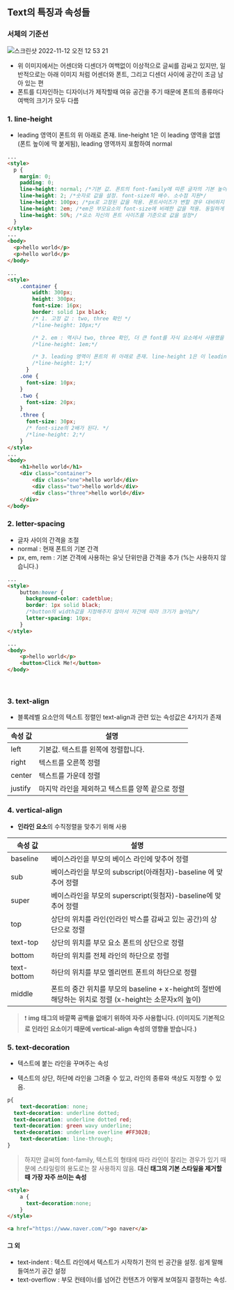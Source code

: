 ## Text의 특징과 속성들

### 서체의 기준선

![스크린샷 2022-11-12 오전 12 53 21](https://user-images.githubusercontent.com/58455479/201378121-a6dc0520-69f4-4376-8977-26e0d979aa67.png)

- 위 이미지에서는 어센더와 디센더가 여백없이 이상적으로 글씨를 감싸고 있지만, 일반적으로는 아래 이미지 처럼 어센더와 폰트, 그리고 디센더 사이에 공간이 조금 남아 있는 편 
- 폰트를 디자인하는 디자이너가 제작할때 여유 공간을 주기 때문에 폰트의 종류마다 여백의 크기가 모두 다름



### 1. line-height

- leading 영역이 폰트의 위 아래로 존재. line-height 1은 이 leading 영역을 없앰(폰트 높이에 딱 붙게됨), leading 영역까지 포함하여 normal

```html
...
<style>
  p {
    margin: 0;
    padding: 0;
    line-height: normal; /*기본 값. 폰트의 font-family에 따른 글자의 기본 높이로 font-family마다 다름*/
    line-height: 2; /*숫자로 값을 설정. font-size의 배수. 소수점 지원*/
    line-height: 100px; /*px로 고정된 값을 적용. 폰트사이즈가 변할 경우 대비하지 못하므로 잘 사용하지 않음*/
    line-height: 2em; /*em은 부모요소의 font-size에 비례한 값을 적용. 동일하게 폰트사이즈가 변하면 대비x*/
    line-height: 50%; /*요소 자신의 폰트 사이즈를 기준으로 값을 설정*/
  }
</style>
...
<body>
  <p>hello world</p>
  <p>hello world</p>
</body>
```



```html
...
<style>
  	.container {
        width: 300px;
        height: 300px;
        font-size: 16px;
        border: solid 1px black;
        /* 1. 고정 값 : two, three 확인 */
        /*line-height: 10px;*/

        /* 2. em : 역시나 two, three 확인, 더 큰 font를 자식 요소에서 사용했을 경우 UI가 깨짐 */
        /*line-height: 1em;*/

        /* 3. leading 영역이 폰트의 위 아래로 존재. line-height 1은 이 leading 영역을 없앰(폰트 높이에 딱 붙게됨), leading 영역까지 포함하여 normal */
        /*line-height: 1;*/
      }
    .one {
      font-size: 10px;
    }
    .two {
      font-size: 20px;
    }
    .three {
      font-size: 30px;
      /* font-size의 2배가 된다. */
      /*line-height: 2;*/
    }
</style>
...
<body>
    <h1>hello world</h1>
    <div class="container">
        <div class="one">hello world</div>
        <div class="two">hello world</div>
        <div class="three">hello world</div>
    </div>
</body>

```



### 2. letter-spacing

- 글자 사이의 간격을 조절
- normal : 현재 폰트의 기본 간격
- px, em, rem : 기본 간격에 사용하는 유닛 단위만큼 간격을 추가 (%는 사용하지 않습니다.)

```html
...
<style>
  	button:hover {
      background-color: cadetblue;
      border: 1px solid black;
      /*button의 width값을 지정해주지 않아서 자간에 따라 크기가 늘어남*/
      letter-spacing: 10px;
  	}
</style>

...
<body>
    <p>hello world</p>
    <button>Click Me!</button>
</body>
```

<br>

### 3. text-align

- 블록레벨 요소안의 텍스트 정렬인 text-align과 관련 있는 속성값은 4가지가 존재

| 속성 값 | 설명                                             |
| ------- | ------------------------------------------------ |
| left    | 기본값. 텍스트를 왼쪽에 정렬합니다.              |
| right   | 텍스트를 오른쪽 정렬                             |
| center  | 텍스트를 가운데 정렬                             |
| justify | 마지막 라인을 제외하고 텍스트를 양쪽 끝으로 정렬 |



### 4. vertical-align

- **인라인 요소**의 수직정렬을 맞추기 위해 사용

| 속성 값     | 설명                                                         |
| ----------- | ------------------------------------------------------------ |
| baseline    | 베이스라인을 부모의 베이스 라인에 맞추어 정렬                |
| sub         | 베이스라인을 부모의 subscript(아래첨자)-baseline 에 맞추어 정렬 |
| super       | 베이스라인을 부모의 superscript(윗첨자)-baseline에 맞추어 정렬 |
| top         | 상단의 위치를 라인(인라인 박스를 감싸고 있는 공간)의 상단으로 정렬 |
| text-top    | 상단의 위치를 부모 요소 폰트의 상단으로 정렬                 |
| bottom      | 하단의 위치를 전체 라인의 하단으로 정렬                      |
| text-bottom | 하단의 위치를 부모 엘리먼트 폰트의 하단으로 정렬             |
| middle      | 폰트의 중간 위치를 부모의 baseline + x-height의 절반에 해당하는 위치로 정렬 (x-height는 소문자x의 높이) |

> ❗️ **img 태그의 바깥쪽 공백을 없애기 위하여 자주 사용합니다. (이미지도 기본적으로 인라인 요소이기 때문에 vertical-align 속성의 영향을 받습니다.)**



### 5. text-decoration

- 텍스트에 붙는 라인을 꾸며주는 속성

- 텍스트의 상단, 하단에 라인을 그려줄 수 있고, 라인의 종류와 색상도 지정할 수 있음.

```css
p{
	text-decoration: none;
  text-decoration: underline dotted;
  text-decoration: underline dotted red;
  text-decoration: green wavy underline;
  text-decoration: underline overline #FF3028;
	text-decoration: line-through;
}
```



> 하지만 글씨의 font-family, 텍스트의 형태에 따라 라인이 잘리는 경우가 있기 때문에 스타일링의 용도로는 잘 사용하지 않음. **대신 <a> 태그의 기본 스타일을 제거할때 가장 자주 쓰이는 속성**

```html
<style>
    a {
      text-decoration:none;
    }
</style>

<a href="https://www.naver.com/">go naver</a>
```



#### 그 외

- text-indent : 텍스트 라인에서 텍스트가 시작하기 전의 빈 공간을 설정. 쉽게 말해 들여쓰기 공간 설정
- text-overflow : 부모 컨테이너를 넘어간 컨텐츠가 어떻게 보여질지 결정하는 속성.
